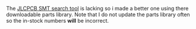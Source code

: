 The [JLCPCB SMT search tool](https://jlcpcb.com/parts) is lacking so i made a better one using there downloadable parts library. Note that I do not update the parts library often so the in-stock numbers **will** be incorrect.